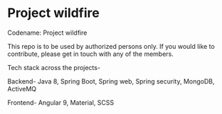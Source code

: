 # Project wildfire
Codename: Project wildfire

This repo is to be used by authorized persons only. If you would like to contribute, please get in touch with any of the members.

Tech stack across the projects-

Backend-
Java 8, Spring Boot, Spring web, Spring security, MongoDB, ActiveMQ

Frontend-
Angular 9, Material, SCSS
